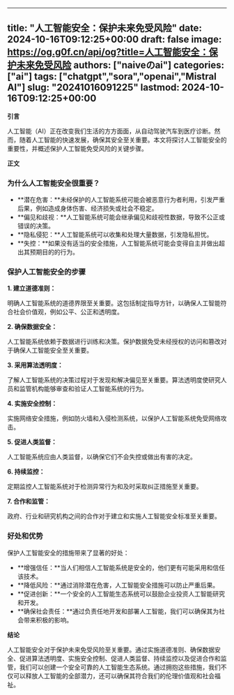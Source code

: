 
---
title: "人工智能安全：保护未来免受风险"
date: 2024-10-16T09:12:25+00:00
draft: false
image: https://og.g0f.cn/api/og?title=人工智能安全：保护未来免受风险
authors: ["naiveのai"]
categories: ["ai"]
tags: ["chatgpt","sora","openai","Mistral AI"]
slug: "20241016091225"
lastmod: 2024-10-16T09:12:25+00:00
---
**引言**

人工智能（AI）正在改变我们生活的方方面面，从自动驾驶汽车到医疗诊断。然而，随着人工智能的快速发展，确保其安全至关重要。本文将探讨人工智能安全的重要性，并概述保护人工智能免受风险的关键步骤。

**正文**

### 为什么人工智能安全很重要？

* **潜在危害：**未经保护的人工智能系统可能会被恶意行为者利用，引发严重后果，例如造成身体伤害、经济损失或社会不稳定。
* **偏见和歧视：**人工智能系统可能会继承偏见和歧视性数据，导致不公正或错误的决策。
* **隐私侵犯：**人工智能系统可以收集和处理大量数据，引发隐私担忧。
* **失控：**如果没有适当的安全措施，人工智能系统可能会变得自主并做出超出其预期目的的行为。

### 保护人工智能安全的步骤

**1. 建立道德准则：**

明确人工智能系统的道德界限至关重要。这包括制定指导方针，以确保人工智能符合社会价值观，例如公平、公正和透明度。

**2. 确保数据安全：**

人工智能系统依赖于数据进行训练和决策。保护数据免受未经授权的访问和篡改对于确保人工智能安全至关重要。

**3. 采用算法透明度：**

了解人工智能系统的决策过程对于发现和解决偏见至关重要。算法透明度使研究人员和监管机构能够审查和验证人工智能系统的行为。

**4. 实施安全控制：**

实施网络安全措施，例如防火墙和入侵检测系统，以保护人工智能系统免受网络攻击。

**5. 促进人类监督：**

人工智能系统应由人类监督，以确保它们不会失控或做出有害的决定。

**6. 持续监控：**

定期监控人工智能系统对于检测异常行为和及时采取纠正措施至关重要。

**7. 合作和监管：**

政府、行业和研究机构之间的合作对于建立和实施人工智能安全标准至关重要。

### 好处和优势

保护人工智能安全的措施带来了显著的好处：

* **增强信任：**当人们相信人工智能系统是安全的，他们更有可能采用和信任该技术。
* **降低风险：**通过消除潜在危害，人工智能安全措施可以防止严重后果。
* **促进创新：**一个安全的人工智能生态系统可以鼓励企业投资人工智能研究和开发。
* **确保社会责任：**通过负责任地开发和部署人工智能，我们可以确保其为社会带来积极的影响。

**结论**

人工智能安全对于保护未来免受风险至关重要。通过实施道德准则、确保数据安全、促进算法透明度、实施安全控制、促进人类监督、持续监控以及促进合作和监管，我们可以创建一个安全可靠的人工智能生态系统。通过拥抱这些措施，我们不仅可以释放人工智能的全部潜力，还可以确保其符合我们的伦理价值观和社会福祉。